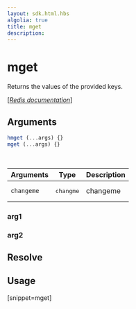 ```yaml
---
layout: sdk.html.hbs
algolia: true
title: mget
description:
---
```


# mget


Returns the values of the provided keys.

[[_Redis documentation_]](https://redis.io/commands/mget)

## Arguments

```js
hmget (...args) {}
mget (...args) {}

```

<br/>

| Arguments    | Type    | Description |
|--------------|---------|-------------|
| ``changeme`` | <pre>changme</pre> | changeme    |

### arg1

### arg2

## Resolve

## Usage

[snippet=mget]
